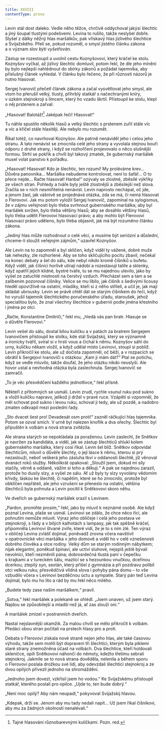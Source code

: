 ```yaml
---
title: XXVIII
contentType: prose
---
```


<section>

Levin stál dost daleko. Vedle něho těžce, chrčivě oddychoval jakýsi šlechtic a jiný šoupal tlustými podešvemi. Levina to rušilo, takže neslyšel dobře. Slyšel z dálky něžný hlas maršálkův, pak vřískavý hlas jízlivého šlechtice a Svijažského. Přeli se, pokud rozuměl, o smysl jistého článku zákona a o význam slov _býti vyšetřován_.

Zástup se rozestoupil a uvolnil cestu Koznyšovovi, který kráčel ke stolu. Koznyšov vyčkal, až jízlivý šlechtic domluvil, potom řekl, že dle jeho mínění by bylo nejlepší nahlédnout do sbírky zákonů a požádat tajemníka, aby příslušný článek vyhledal. V článku bylo řečeno, že při různosti názorů je nutno hlasovat.

Sergej Ivanovič přečetl článek zákona a začal vysvětlovat jeho smysl, ale vtom ho přerušil velký, tlustý, přihrblý statkář s načechranými kníry, v úzkém stejnokroji s límcem, který ho vzadu škrtil. Přistoupil ke stolu, klepl o něj prstenem a zařval:

„Hlasovat! Balotáž![^40] Jaképak řeči! Hlasovat!“

Tu náhle spustilo několik hlasů a velký šlechtic s prstenem zuřil stále víc a víc a křičel stále hlasitěji. Ale nebylo mu rozumět.

Říkal totéž, co navrhoval Koznyšov. Ale patrně nenáviděl jeho i celou jeho stranu. A tato nenávist se zmocnila celé jeho strany a vyvolala stejnou bouři odporu z druhé strany, i když se rozhořčení projevovalo o něco slušnější formou. Strhl se pokřik a chvíli byl takový zmatek, že gubernský maršálek musel volat panstvo k pořádku.

„Hlasovat! Hlasovat! Kdo je šlechtic, ten rozumí! My proléváme krev… Důvěra panovníka… Maršálka nebudeme kontrolovat, není to šafář… O to přece nejde… Račte hlasovat! Hanba!“ ozývaly se zlostné, zběsilé výkřiky ze všech stran. Pohledy a tváře byly ještě zlostnější a zběsilejší než slova. Zračila se v nich nesmiřitelná nenávist. Levin naprosto nechápal, oč jde, a jenom žasl, jak vášnivě se projednává otázka, zda se má, či nemá hlasovat o Flerovovi. Jak mu potom vyložil Sergej Ivanovič, zapomínal na sylogismus, že v zájmu veřejnosti bylo třeba svrhnout gubernského maršálka; aby byl maršálek svržen, bylo třeba většiny hlasů; aby se dosáhlo většiny hlasů, bylo třeba udělit Flerovovi hlasovací právo; a aby mohlo být Flerovovi hlasovací právo uděleno, bylo třeba objasnit, jak má být rozuměno článku zákona.

„Jediný hlas může rozhodnout o celé věci, a musíme být seriózní a důslední, chceme-li sloužit veřejným zájmům,“ uzavřel Koznyšov.

Ale Levin na to zapomněl a byl sklíčen, když viděl ty vážené, dobré muže tak nehezky, zle rozhorlené. Aby se toho skličujícího pocitu zbavil, nečekal na konec debaty a šel do sálu, kde nebyl nikdo kromě číšníků u bufetu. Když viděl, jak číšníci horlivě utírají nádobí a rozestavují talíře a sklenky, když spatřil jejich klidné, bystré tváře, tu se mu najednou ulevilo, jako by vyšel ze zatuchlé místnosti na čerstvý vzduch. Přecházel sem a tam a se zalíbením pozoroval číšníky. Velice se mu líbilo, jak číšník s šedivými licousy hleděl opovržlivě na ostatní, mladíky, kteří si z něho stříleli, a učil je, jak mají skládat ubrousky. Levin se právě chtěl dát se starým číšníkem do řeči, když ho vyrušil tajemník šlechtického poručenského úřadu, staroušek, jehož specialitou bylo, že znal všechny šlechtice v gubernii podle jména křestního i jména po otci.

„Račte, Konstantine Dmitriči,“ řekl mu, „hledá vás pan bratr. Hlasuje se o důvěře Flerovovi.“

Levin vešel do sálu, dostal bílou kuličku a v patách za bratrem Sergejem Ivanovičem přistoupil ke stolku, kde stál Svijažskij, který se významně a ironicky tvářil, svíral si v hrsti vous a čichal k němu. Koznyšov sáhl do urny, kuličku někam vložil, a když udělal místo Levinovi, stoupl si poblíž. Levin přikročil ke stolu, ale už dočista zapomněl, oč běží, a v rozpacích se obrátil k Sergejovi Ivanoviči s otázkou: „Kam ji mám dát?“ Ptal se potichu, když se vedle mluvilo, takže doufal, že jeho otázku nikdo neuslyší. Ale hovor ustal a nevhodná otázka byla zaslechnuta. Sergej Ivanovič se zamračil.

„To je věc přesvědčení každého jednotlivce,“ řekl přísně.

Někteří z přítomných se usmáli. Levin zrudl, rychle vsunul ruku pod sukno a vložil kuličku napravo, jelikož ji držel v pravé ruce. Vzápětí si vzpomněl, že měl schovat pod sukno i levou ruku, schoval ji tedy, ale už pozdě, a nadobro zmaten odkvapil mezi poslední řady.

„Sto dvacet šest pro! Devadesát osm proti!“ zazněl ráčkující hlas tajemníka. Potom se ozval smích. V urně byl nalezen knoflík a dva ořechy. Šlechtic byl připuštěn k volbám a nová strana zvítězila.

Ale strana starých se nepokládala za poraženou. Levin zaslechl, že Snětkov je navržen za kandidáta, a viděl, jak se zástup šlechticů shlukl kolem gubernského maršálka, který cosi říkal. Levin šel blíž. Snětkov odpovídal šlechticům, mluvil o důvěře šlechty, o její lásce k němu, kterou si prý nezaslouží, neboť veškerá jeho zásluha tkví v oddanosti šlechtě, jíž věnoval dvanáct roků služby. Několikrát opakoval: „Sloužil jsem, dokud mi síly stačily, věrně a oddaně, vážím si toho a děkuji.“ A pak se najednou zarazil, protože ho dusily slzy, a vyšel ze sálu. Ať už byly ty slzy vyvolány vědomím křivdy, láskou ke šlechtě, či napětím, které se ho zmocnilo, protože byl obklíčen nepřáteli, ale jeho vzrušení se přeneslo na ostatní, většina šlechticů byla pohnuta a Levin pocítil k Snětkovovi skoro něhu.

Ve dveřích se gubernský maršálek srazil s Levinem.

„Pardon, promiňte prosím,“ řekl, jako by mluvil k neznámé osobě. Ale když poznal Levina, plaše se usmál. Levinovi se zdálo, že chce něco říci, ale pohnutím nemůže mluvit. Výraz jeho obličeje i celá jeho postava ve stejnokroji, s řády a v bílých kalhotách s lampasy, jak tak spěšně kráčel, připomněla Levinovi štvané zvíře, které vidí, že je to s ním zlé. Ten výraz v obličeji Levina zvlášť dojímal, poněvadž zrovna včera navštívil v opatrovnické věci maršálka v jeho domově a viděl ho v celé vznešenosti dobrého člověka a otce rodiny. Velký dům se starým rodinným nábytkem; nijak elegantní, poněkud špinaví, ale uctiví sluhové, nejspíš ještě bývalí nevolníci, kteří nezměnili pána; dobrosrdečná tlustá paní v čepečku s krajkami a v tureckém šálu, mazlící se s hezounkou vnučkou, dceřinou dcerkou; ztepilý syn, sextán, který přišel z gymnázia a při pozdravu políbil otci velkou ruku; přesvědčivá vlídná slova i pohyby pána domu – to vše vzbudilo včera v Levinovi bezděčnou úctu a sympatie. Starý pán teď Levina dojímal, bylo mu ho líto a rád by mu řekl něco milého.

„Budete tedy zase naším maršálkem,“ pravil.

„Sotva,“ řekl maršálek a polekaně se ohlédl. „Jsem unaven, už jsem starý. Najdou se způsobilejší a mladší než já, ať zas slouží oni.“

A maršálek zmizel v postranních dveřích.

Nastal nejslavnější okamžik. Za malou chvíli se mělo přikročit k volbám. Předáci obou stran počítali na prstech hlasy pro a proti.

Debata o Flerovovi získala nové straně nejen jeho hlas, ale také časovou výhodu, takže sem mohli být dopraveni tři šlechtici, kterým byla piklemi staré strany znemožněna účast na volbách. Dva šlechtice, kteří holdovali skleničce, opili Snětkovovi náhončí do němoty, kdežto třetímu sebrali stejnokroj. Jakmile se to nová strana dověděla, nelenila a během sporu o Flerovovi poslala drožkou své lidi, aby odevzdali šlechtici stejnokroj a ze dvou opilých přivezli jednoho na shromáždění.

„Jednoho jsem dovezl, vzkřísil jsem ho vodou.“ Ke Svijažskému přistoupil statkář, kterého poslali pro opilce. „Ujde to, ten bude dobrý.“

„Není moc opilý? Aby nám neupadl,“ pokyvoval Svijažskij hlavou.

„Kdepak, drží se. Jenom aby mu tady nedali napít… Už jsem říkal číšníkovi, aby mu za žádných okolností nenalévali.“

</section>

<section>

[^40]: Tajné hlasování různobarevnými kuličkami. Pozn. red.

</section>
